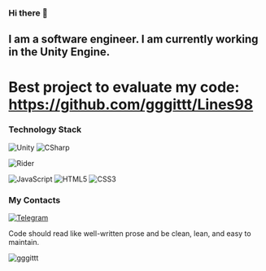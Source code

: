### Hi there 👋

## I am a software engineer. I am currently working in the Unity Engine.
# Best project to evaluate my code: https://github.com/gggittt/Lines98

### Technology Stack

![Unity](https://img.shields.io/badge/-Unity-090909?style=for-the-badge&logo=unity)
![CSharp](https://img.shields.io/badge/-CSharp-090909?style=for-the-badge&logo=csharp&logoColor=37E1FF)

![Rider](https://img.shields.io/badge/-Rider-090909?style=for-the-badge&logo=rider&logoColor=FF8F2D)

![JavaScript](https://img.shields.io/badge/javascript-%23323330.svg?style=for-the-badge&logo=javascript&logoColor=%23F7DF1E)
![HTML5](https://img.shields.io/badge/html5-%23E34F26.svg?style=for-the-badge&logo=html5&logoColor=white)
![CSS3](https://img.shields.io/badge/css3-%231572B6.svg?style=for-the-badge&logo=css3&logoColor=white)
<!--
![LeetCode](https://img.shields.io/badge/LeetCode-000000?style=for-the-badge&logo=LeetCode&logoColor=#d16c06) https://leetcode.com/Nikolay_Bozhok/
-->


### My Contacts
[![Telegram](https://img.shields.io/badge/-Telegram-090909?style=for-the-badge&logo=telegram)](https://t.me/nBozhok/)
<!--![LinkedIn](https://img.shields.io/badge/linkedin-%230077B5.svg?style=for-the-badge&logo=linkedin&logoColor=white)-->

Code should read like well-written prose and be clean, lean, and easy to maintain.



<!--     visit count    -->
<p align="left"> <img src="https://komarev.com/ghpvc/?username=gggittt&label=Profile%20views&color=0e75b6&style=flat" alt="gggittt" /> </p>


